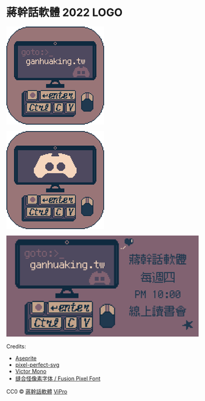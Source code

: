 # 蔣幹話軟體 2022 LOGO

![logo](./ganhuaking2022.svg)

![favicon](./ganhuaking2022-favicon.svg)

![open graph image](./ganhuaking2022-og.png)

Credits:

- [Aseprite](https://github.com/aseprite/aseprite/)
- [pixel-perfect-svg](https://github.com/kagof/pixel-perfect-svg)
- [Victor Mono](https://rubjo.github.io/victor-mono/)
- [缝合怪像素字体 / Fusion Pixel Font](https://github.com/TakWolf/fusion-pixel-font)

CC0 © [蔣幹話軟體](http://ganhuaking.tw/) [ViPro](https://vdustr.dev)
